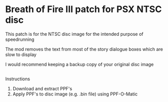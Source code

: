 # Breath of Fire III patch for PSX NTSC disc
This patch is for the NTSC disc image for the intended purpose of speedrunning

The mod removes the text from most of the story dialogue boxes which are slow to display

I would recommend keeping a backup copy of your original disc image
##
Instructions
1. Download and extract PPF's
2. Apply PPF's to disc image (e.g. .bin file) using PPF-O-Matic
